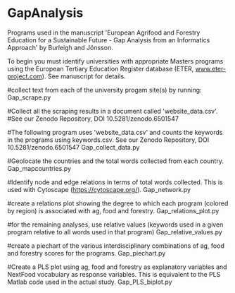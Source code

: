 # GapAnalysis

Programs used in the manuscript 'European Agrifood and Forestry Education for a Sustainable Future - Gap Analysis from an Informatics Approach' by Burleigh and Jönsson.

To begin you must identify universities with appropriate Masters programs using the European Tertiary Education Register database (ETER, www.eter-project.com). See manuscript for details.

#collect text from each of the university progam site(s) by running:
Gap_scrape.py

#Collect all the scraping results in a document called 'website_data.csv'.
#See our Zenodo Repository, DOI 10.5281/zenodo.6501547
    
#The following program uses 'website_data.csv' and counts the keywords in the programs using keywords.csv. See our Zenodo Repository, DOI 10.5281/zenodo.6501547
Gap_collect_data.py

#Geolocate the countries and the total words collected from each country.
Gap_mapcountries.py

#Identify node and edge relations in terms of total words collected. This is used with Cytoscape (https://cytoscape.org/).
Gap_network.py

#create a relations plot showing the degree to which each program (colored by region) is associated with ag, food and forestry.
Gap_relations_plot.py

#for the remaining analyses, use relative values (keywords used in a given program relative to all words used in that program)
Gap_relative_values.py

#create a piechart of the various interdisciplinary combinations of ag, food and forestry scores for the programs.
Gap_piechart.py

#Create a PLS plot using ag, food and forestry as explanatory variables and NextFood vocabulary as response variables. This is equivalent to the PLS Matlab code used in the actual study.
Gap_PLS_biplot.py
